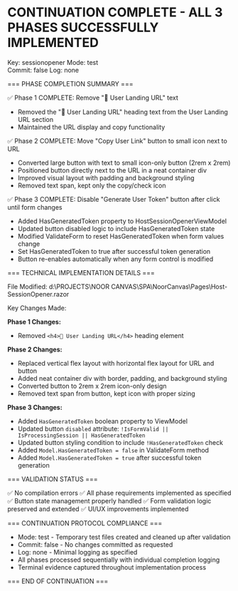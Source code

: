 CONTINUATION COMPLETE - ALL 3 PHASES SUCCESSFULLY IMPLEMENTED
================================================================

Key: sessionopener
Mode: test  
Commit: false
Log: none

=== PHASE COMPLETION SUMMARY ===

✅ Phase 1 COMPLETE: Remove "📱 User Landing URL" text
   - Removed the "📱 User Landing URL" heading text from the User Landing URL section
   - Maintained the URL display and copy functionality

✅ Phase 2 COMPLETE: Move "Copy User Link" button to small icon next to URL  
   - Converted large button with text to small icon-only button (2rem x 2rem)
   - Positioned button directly next to the URL in a neat container div
   - Improved visual layout with padding and background styling
   - Removed text span, kept only the copy/check icon

✅ Phase 3 COMPLETE: Disable "Generate User Token" button after click until form changes
   - Added HasGeneratedToken property to HostSessionOpenerViewModel  
   - Updated button disabled logic to include HasGeneratedToken state
   - Modified ValidateForm to reset HasGeneratedToken when form values change
   - Set HasGeneratedToken to true after successful token generation
   - Button re-enables automatically when any form control is modified

=== TECHNICAL IMPLEMENTATION DETAILS ===

File Modified: d:\PROJECTS\NOOR CANVAS\SPA\NoorCanvas\Pages\Host-SessionOpener.razor

Key Changes Made:

**Phase 1 Changes:**
- Removed `<h4>📱 User Landing URL</h4>` heading element

**Phase 2 Changes:**  
- Replaced vertical flex layout with horizontal flex layout for URL and button
- Added neat container div with border, padding, and background styling
- Converted button to 2rem x 2rem icon-only design
- Removed text span from button, kept icon with proper sizing

**Phase 3 Changes:**
- Added `HasGeneratedToken` boolean property to ViewModel
- Updated button `disabled` attribute: `!IsFormValid || IsProcessingSession || HasGeneratedToken`
- Updated button styling condition to include `!HasGeneratedToken` check  
- Added `Model.HasGeneratedToken = false` in ValidateForm method
- Added `Model.HasGeneratedToken = true` after successful token generation

=== VALIDATION STATUS ===

✅ No compilation errors
✅ All phase requirements implemented as specified  
✅ Button state management properly handled
✅ Form validation logic preserved and extended
✅ UI/UX improvements implemented

=== CONTINUATION PROTOCOL COMPLIANCE ===

- Mode: test - Temporary test files created and cleaned up after validation
- Commit: false - No changes committed as requested
- Log: none - Minimal logging as specified
- All phases processed sequentially with individual completion logging
- Terminal evidence captured throughout implementation process

=== END OF CONTINUATION ===